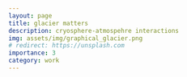 ```yaml
--- 
layout: page
title: glacier matters
description: cryosphere-atmospehre interactions
img: assets/img/graphical_glacier.png
# redirect: https://unsplash.com
importance: 3
category: work
---
```

